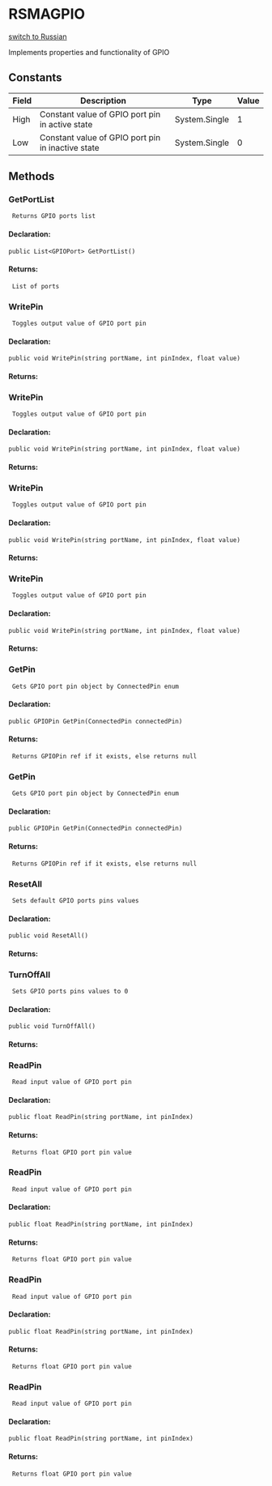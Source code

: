 # RSMAGPIO
[switch to Russian](/ScriptingAPI/ru/Electronics/Microcontrollers/RSMAGPIO.cs.md)

 Implements properties and functionality of GPIO

## Constants
| Field | Description | Type | Value |
|--|--|--|--|
|High|     Constant value of GPIO port pin in active state|System.Single|1|
|Low|     Constant value of GPIO port pin in inactive state|System.Single|0|

## Methods
### GetPortList
     Returns GPIO ports list
#### Declaration:
    public List<GPIOPort> GetPortList()
#### Returns:
     List of ports
### WritePin
     Toggles output value of GPIO port pin
#### Declaration:
    public void WritePin(string portName, int pinIndex, float value)
#### Returns:

### WritePin
     Toggles output value of GPIO port pin
#### Declaration:
    public void WritePin(string portName, int pinIndex, float value)
#### Returns:

### WritePin
     Toggles output value of GPIO port pin
#### Declaration:
    public void WritePin(string portName, int pinIndex, float value)
#### Returns:

### WritePin
     Toggles output value of GPIO port pin
#### Declaration:
    public void WritePin(string portName, int pinIndex, float value)
#### Returns:

### GetPin
     Gets GPIO port pin object by ConnectedPin enum
#### Declaration:
    public GPIOPin GetPin(ConnectedPin connectedPin)
#### Returns:
     Returns GPIOPin ref if it exists, else returns null
### GetPin
     Gets GPIO port pin object by ConnectedPin enum
#### Declaration:
    public GPIOPin GetPin(ConnectedPin connectedPin)
#### Returns:
     Returns GPIOPin ref if it exists, else returns null
### ResetAll
     Sets default GPIO ports pins values
#### Declaration:
    public void ResetAll()
#### Returns:

### TurnOffAll
     Sets GPIO ports pins values to 0
#### Declaration:
    public void TurnOffAll()
#### Returns:

### ReadPin
     Read input value of GPIO port pin 
#### Declaration:
    public float ReadPin(string portName, int pinIndex)
#### Returns:
     Returns float GPIO port pin value
### ReadPin
     Read input value of GPIO port pin 
#### Declaration:
    public float ReadPin(string portName, int pinIndex)
#### Returns:
     Returns float GPIO port pin value
### ReadPin
     Read input value of GPIO port pin 
#### Declaration:
    public float ReadPin(string portName, int pinIndex)
#### Returns:
     Returns float GPIO port pin value
### ReadPin
     Read input value of GPIO port pin 
#### Declaration:
    public float ReadPin(string portName, int pinIndex)
#### Returns:
     Returns float GPIO port pin value
